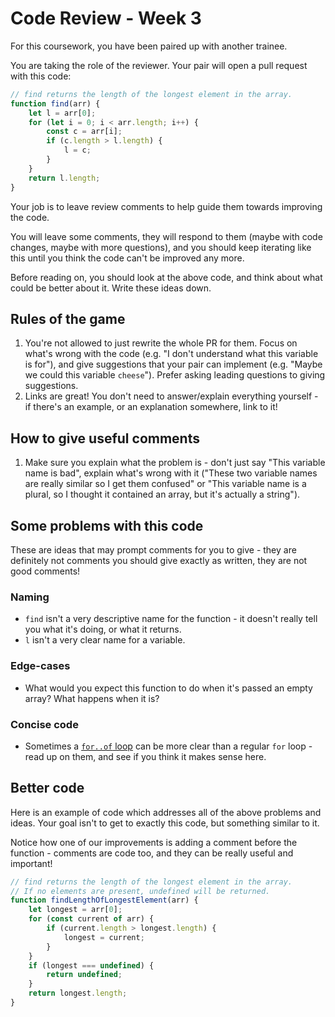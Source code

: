 # Code Review - Week 3

For this coursework, you have been paired up with another trainee.

You are taking the role of the reviewer. Your pair will open a pull request with this code:

```javascript
// find returns the length of the longest element in the array.
function find(arr) {
    let l = arr[0];
    for (let i = 0; i < arr.length; i++) {
        const c = arr[i];
        if (c.length > l.length) {
            l = c;
        }
    }
    return l.length;
}
```

Your job is to leave review comments to help guide them towards improving the code.

You will leave some comments, they will respond to them (maybe with code changes, maybe with more questions), and you should keep iterating like this until you think the code can't be improved any more.

Before reading on, you should look at the above code, and think about what could be better about it. Write these ideas down.

## Rules of the game

1. You're not allowed to just rewrite the whole PR for them. Focus on what's wrong with the code (e.g. "I don't understand what this variable is for"), and give suggestions that your pair can implement (e.g. "Maybe we could this variable `cheese`"). Prefer asking leading questions to giving suggestions.
2. Links are great! You don't need to answer/explain everything yourself - if there's an example, or an explanation somewhere, link to it!

## How to give useful comments

1. Make sure you explain what the problem is - don't just say "This variable name is bad", explain what's wrong with it ("These two variable names are really similar so I get them confused" or "This variable name is a plural, so I thought it contained an array, but it's actually a string").

## Some problems with this code

These are ideas that may prompt comments for you to give - they are definitely not comments you should give exactly as written, they are not good comments!

### Naming

* `find` isn't a very descriptive name for the function - it doesn't really tell you what it's doing, or what it returns.
* `l` isn't a very clear name for a variable.

### Edge-cases

* What would you expect this function to do when it's passed an empty array? What happens when it is?

### Concise code

* Sometimes a [`for..of` loop](https://developer.mozilla.org/en-US/docs/Web/JavaScript/Reference/Statements/for...of) can be more clear than a regular `for` loop - read up on them, and see if you think it makes sense here.

## Better code

Here is an example of code which addresses all of the above problems and ideas. Your goal isn't to get to exactly this code, but something similar to it.

Notice how one of our improvements is adding a comment before the function - comments are code too, and they can be really useful and important!

```javascript
// find returns the length of the longest element in the array.
// If no elements are present, undefined will be returned.
function findLengthOfLongestElement(arr) {
    let longest = arr[0];
    for (const current of arr) {
        if (current.length > longest.length) {
            longest = current;
        }
    }
    if (longest === undefined) {
        return undefined;
    }
    return longest.length;
}
```
